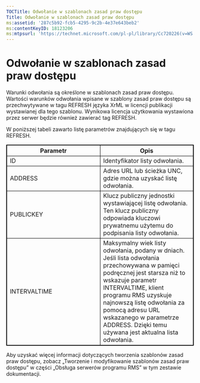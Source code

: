 ```yaml
---
TOCTitle: Odwołanie w szablonach zasad praw dostępu
Title: Odwołanie w szablonach zasad praw dostępu
ms:assetid: '287c5b92-fcb5-4295-9c2b-4e37e643beb2'
ms:contentKeyID: 18123206
ms:mtpsurl: 'https://technet.microsoft.com/pl-pl/library/Cc720226(v=WS.10)'
---
```


Odwołanie w szablonach zasad praw dostępu
=========================================

Warunki odwołania są określone w szablonach zasad praw dostępu. Wartości warunków odwołania wpisane w szablony zasad praw dostępu są przechwytywane w tagu REFRESH języka XrML w licencji publikacji wystawianej dla tego szablonu. Wynikowa licencja użytkowania wystawiona przez serwer będzie również zawierać tag REFRESH.

W poniższej tabeli zawarto listę parametrów znajdujących się w tagu REFRESH.

<p> </p>
<table style="border:1px solid black;">
<colgroup>
<col width="50%" />
<col width="50%" />
</colgroup>
<thead>
<tr class="header">
<th style="border:1px solid black;" >Parametr</th>
<th style="border:1px solid black;" >Opis</th>
</tr>
</thead>
<tbody>
<tr class="odd">
<td style="border:1px solid black;">ID</td>
<td style="border:1px solid black;">Identyfikator listy odwołania.</td>
</tr>
<tr class="even">
<td style="border:1px solid black;">ADDRESS</td>
<td style="border:1px solid black;">Adres URL lub ścieżka UNC, gdzie można uzyskać listę odwołania.</td>
</tr>
<tr class="odd">
<td style="border:1px solid black;">PUBLICKEY</td>
<td style="border:1px solid black;">Klucz publiczny jednostki wystawiającej listę odwołania. Ten klucz publiczny odpowiada kluczowi prywatnemu użytemu do podpisania listy odwołania.</td>
</tr>
<tr class="even">
<td style="border:1px solid black;">INTERVALTIME</td>
<td style="border:1px solid black;">Maksymalny wiek listy odwołania, podany w dniach. Jeśli lista odwołania przechowywana w pamięci podręcznej jest starsza niż to wskazuje parametr INTERVALTIME, klient programu RMS uzyskuje najnowszą listę odwołania za pomocą adresu URL wskazanego w parametrze ADDRESS. Dzięki temu używana jest aktualna lista odwołania.</td>
</tr>
</tbody>
</table>
  
Aby uzyskać więcej informacji dotyczących tworzenia szablonów zasad praw dostępu, zobacz „Tworzenie i modyfikowanie szablonów zasad praw dostępu” w części „Obsługa serwerów programu RMS” w tym zestawie dokumentacji.
